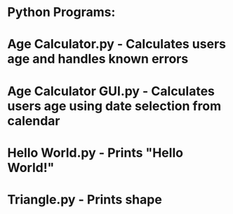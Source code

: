 # Python Programs:
# Age Calculator.py - Calculates users age and handles known errors
# Age Calculator GUI.py - Calculates users age using date selection from calendar
# Hello World.py - Prints "Hello World!"
# Triangle.py - Prints shape
